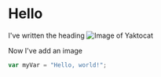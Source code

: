  # Hello
 I've written the heading
![Image of Yaktocat](https://octodex.github.com/images/yaktocat.png)

Now I've add an image


``` javascript
var myVar = "Hello, world!";
```
